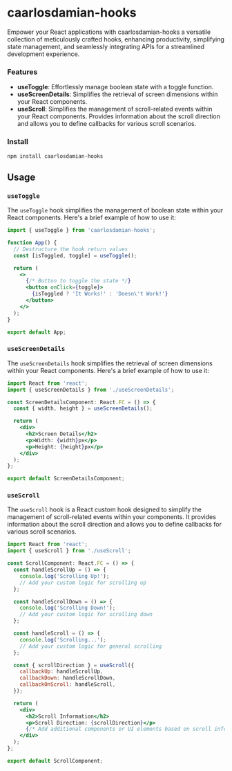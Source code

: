 # caarlosdamian-hooks

Empower your React applications with caarlosdamian-hooks a versatile collection of meticulously crafted hooks, enhancing productivity, simplifying state management, and seamlessly integrating APIs for a streamlined development experience.


### Features

-  **useToggle**: Effortlessly manage boolean state with a toggle function.
-  **useScreenDetails**: Simplifies the retrieval of screen dimensions within your React components.
-  **useScroll**: Simplifies the management of scroll-related events within your React components. Provides information about the scroll direction and allows you to define callbacks for various scroll scenarios.

### Install

    npm install caarlosdamian-hooks

## Usage

### `useToggle`

The `useToggle` hook simplifies the management of boolean state within your React components. Here's a brief example of how to use it:

```jsx
import { useToggle } from 'caarlosdamian-hooks';

function App() {
  // Destructure the hook return values
  const [isToggled, toggle] = useToggle();

  return (
    <>
      {/* Button to toggle the state */}
      <button onClick={toggle}>
        {isToggled ? 'It Works!' : 'Doesn\'t Work!'}
      </button>
    </>
  );
}

export default App;
```

### `useScreenDetails`

The `useScreenDetails` hook simplifies the retrieval of screen dimensions within your React components. Here's a brief example of how to use it:

```jsx
import React from 'react';
import { useScreenDetails } from './useScreenDetails';

const ScreenDetailsComponent: React.FC = () => {
  const { width, height } = useScreenDetails();

  return (
    <div>
      <h2>Screen Details</h2>
      <p>Width: {width}px</p>
      <p>Height: {height}px</p>
    </div>
  );
};

export default ScreenDetailsComponent;
```

### `useScroll`

The `useScroll` hook is a React custom hook designed to simplify the management of scroll-related events within your components. It provides information about the scroll direction and allows you to define callbacks for various scroll scenarios.

```jsx
import React from 'react';
import { useScroll } from './useScroll';

const ScrollComponent: React.FC = () => {
  const handleScrollUp = () => {
    console.log('Scrolling Up!');
    // Add your custom logic for scrolling up
  };

  const handleScrollDown = () => {
    console.log('Scrolling Down!');
    // Add your custom logic for scrolling down
  };

  const handleScroll = () => {
    console.log('Scrolling...');
    // Add your custom logic for general scrolling
  };

  const { scrollDirection } = useScroll({
    callbackUp: handleScrollUp,
    callbackDown: handleScrollDown,
    callbackOnScroll: handleScroll,
  });

  return (
    <div>
      <h2>Scroll Information</h2>
      <p>Scroll Direction: {scrollDirection}</p>
      {/* Add additional components or UI elements based on scroll information */}
    </div>
  );
};

export default ScrollComponent;
```

